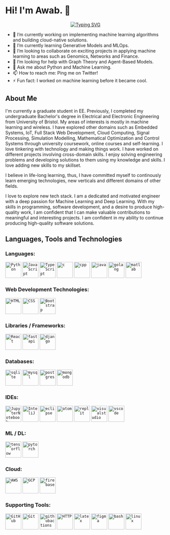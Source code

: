 # Hi! I'm Awab. 👋
<!--
**awabasher/awabasher** is a ✨ _special_ ✨ repository because its `README.md` (this file) appears on your GitHub profile.

Here are some ideas to get you started:

- 🔭 I’m currently working on ...
- 🌱 I’m currently learning ...
- 👯 I’m looking to collaborate on ...
- 🤔 I’m looking for help with ...
- 💬 Ask me about ...
- 📫 How to reach me: ...
- 😄 Pronouns: ...
- ⚡ Fun fact: ...
-->
<p align="center"><a href="https://git.io/typing-svg"><img src="https://readme-typing-svg.herokuapp.com?font=Satisfy&weight=600&size=25&pause=1000&color=2AEBBFB1&center=true&vCenter=true&width=435&height=60&lines=Software+Developer;Always+learning!" alt="Typing SVG" /></a></p>


- 🔭 I’m currently working on implementing machine learning algorithms and building cloud-native solutions.
- 🌱 I’m currently learning Generative Models and MLOps.
- 👯 I’m looking to collaborate on exciting projects in applying machine learning to areas such as Genomics, Networks and Finance.
- 🤔 I’m looking for help with Graph Theory and Agent-Based Models.
- 💬 Ask me about Python and Machine Learning.
- 📫 How to reach me: Ping me on Twitter!
- ⚡ Fun fact: I worked on machine learning before it became cool.
## About Me
I'm currently a graduate student in EE. Previously, I completed my undergraduate Bachelor's degree in Electrical and Electronic Engineering from University of Bristol. My areas of interests is mostly in machine learning and wireless. I have explored other domains such as Embedded Systems, IoT, Full Stack Web Development, Cloud Computing, Signal Processing, Simulation Modelling, Mathematical Optimization and Control Systems through university coursework, online courses and self-learning. I love tinkering with technology and making things work. I have worked on different projects involving cross-domain skills. I enjoy solving engineering problems and developing solutions to them using my knowledge and skills. I love adding new skills to my skillset. 

I believe in life-long learning, thus, I have committed myself to continously learn emerging technologies, new verticals and different domains of other fields.

I love to explore new tech stack. I am a dedicated and motivated engineer with a deep passion for Machine Learning and Deep Learning. With my skills in programming, software development, and a desire to produce high-quality work, I am confident that I can make valuable contributions to meaningful and interesting projects. I am confident in my ability to continue producing high-quality software solutions.
## Languages, Tools and Technologies
### Languages:
<code><img height="50" src="https://user-images.githubusercontent.com/25181517/183423507-c056a6f9-1ba8-4312-a350-19bcbc5a8697.png" alt="Python" title="Python" /></code>
<code><img height="50" src="https://user-images.githubusercontent.com/25181517/117447155-6a868a00-af3d-11eb-9cfe-245df15c9f3f.png" alt="JavaScript" title="JavaScript" /></code>
<code><img height="50" src="https://user-images.githubusercontent.com/25181517/183890598-19a0ac2d-e88a-4005-a8df-1ee36782fde1.png" alt="TypeScript" title="TypeScript" /></code>
<code><img height="50" src="https://skillicons.dev/icons?i=c" alt="c" title="C" /></code>
<code><img height="50" src="https://skillicons.dev/icons?i=cpp" alt="cpp" title="C++" /></code>
<code><img height="50" src="https://skillicons.dev/icons?i=java" alt="java" title="Java" /></code>
<code><img height="50" src="https://skillicons.dev/icons?i=golang" alt="golang" title="Golang" /></code>
<code><img height="50" src="https://skillicons.dev/icons?i=matlab" alt="matlab" title="MATLAB" /></code>



### Web Development Technologies:
<code><img height="50" src="https://user-images.githubusercontent.com/25181517/117447535-f00a3a00-af3d-11eb-89bf-45aaf56dbaf1.png" alt="HTML" title="HTML" /></code>
<code><img height="50" src="https://user-images.githubusercontent.com/25181517/183898674-75a4a1b1-f960-4ea9-abcb-637170a00a75.png" alt="CSS" title="CSS" /></code>
<code><img height="50" src="https://user-images.githubusercontent.com/25181517/183898054-b3d693d4-dafb-4808-a509-bab54cf5de34.png" alt="Bootstrap" title="Bootstrap" /></code>


### Libraries / Frameworks:
<code><img height="50" src="https://user-images.githubusercontent.com/25181517/183897015-94a058a6-b86e-4e42-a37f-bf92061753e5.png" alt="React" title="React" /></code>
<code><img height="50" src="https://skillicons.dev/icons?i=fastapi" alt="fastapi" title="FastAPI" /></code>
<code><img height="50" src="https://skillicons.dev/icons?i=django" alt="django" title="Django" /></code>



### Databases:
<code><img height="50" src="https://skillicons.dev/icons?i=sqlite" alt="sqlite" title="SQLite" /></code>
<code><img height="50" src="https://skillicons.dev/icons?i=mysql" alt="mysql" title="MySQL" /></code>
<code><img height="50" src="https://skillicons.dev/icons?i=postgres" alt="postgres" title="PostgreSQL" /></code>
<code><img height="50" src="https://skillicons.dev/icons?i=mongodb" alt="mongodb" title="MongoDB" /></code>

### IDEs:
<code><img height="50" src="https://user-images.githubusercontent.com/25181517/183914128-3fc88b4a-4ac1-40e6-9443-9a30182379b7.png" alt="JupyterNotebook" title="JupyterNotebook" /></code>
<code><img height="50" src="https://user-images.githubusercontent.com/25181517/121302773-7aa5d680-c8fa-11eb-98aa-e016fdb2de32.png" alt="InteliJ" title="InteliJ" /></code>
<code><img height="50" src="https://user-images.githubusercontent.com/25181517/183577745-799bb814-d819-4886-903c-a680bfcd5714.png" alt="eclipse" title="Eclipse" /></code>
<code><img height="50" src="https://skillicons.dev/icons?i=atom" alt="atom" title="Atom" /></code>
<code><img height="50" src="https://skillicons.dev/icons?i=replit" alt="replit" title="Replit" /></code>
<code><img height="50" src="https://skillicons.dev/icons?i=visualstudio" alt="visualstudio" title="Visual Studio" /></code>
<code><img height="50" src="https://skillicons.dev/icons?i=vscode" alt="vscode" title="VS Code" /></code>

### ML / DL:
<code><img height="50" src="https://skillicons.dev/icons?i=tensorflow" alt="tensorflow" title="Tensorflow" /></code>
<code><img height="50" src="https://skillicons.dev/icons?i=pytorch" alt="pytorch" title="PyTorch" /></code>

### Cloud:
<code><img height="50" src="https://user-images.githubusercontent.com/25181517/183896132-54262f2e-6d98-41e3-8888-e40ab5a17326.png" alt="AWS" title="AWS" /></code>
<code><img height="50" src="https://skillicons.dev/icons?i=gcp" alt="GCP" title="GCP" /></code>
<code><img height="50" src="https://skillicons.dev/icons?i=firebase" alt="firebase" title="Firebase" /></code>


### Supporting Tools:
<code><img height="50" src="https://user-images.githubusercontent.com/25181517/117364276-fc4eb280-aebd-11eb-92ba-8a6ef74b7313.png" alt="GitHub" title="GitHub" /></code>
<code><img height="50" src="https://user-images.githubusercontent.com/25181517/117364277-fc4eb280-aebd-11eb-8769-a3583c6a2037.png" alt="Git" title="Git" /></code>
<code><img height="50" src="https://skillicons.dev/icons?i=githubactions" alt="githubactions" title="Github Actions" /></code>
<code><img height="50" src="https://user-images.githubusercontent.com/25181517/183869554-ae3ce73a-b756-4cea-bb96-eadc96506102.png" alt="HTTP" title="HTTP" /></code>
<code><img height="50" src="https://skillicons.dev/icons?i=latex" alt="latex" title="Latex" /></code>
<code><img height="50" src="https://skillicons.dev/icons?i=figma" alt="figma" title="Figma" /></code>
<code><img height="50" src="https://skillicons.dev/icons?i=bash" alt="bash" title="Bash" /></code>
<code><img height="50" src="https://skillicons.dev/icons?i=linux" alt="linux" title="Linux" /></code>






